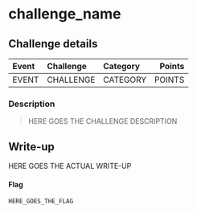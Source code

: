 # challenge_name

## Challenge details
| Event | Challenge | Category | Points |
|:------|:----------|:---------|-------:|
| EVENT | CHALLENGE | CATEGORY | POINTS |

### Description
> HERE GOES THE CHALLENGE DESCRIPTION

## Write-up
HERE GOES THE ACTUAL WRITE-UP

#### Flag
`HERE_GOES_THE_FLAG`

